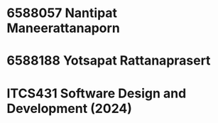 # 6588057 Nantipat Maneerattanaporn
# 6588188 Yotsapat Rattanaprasert
# ITCS431 Software Design and Development (2024)
